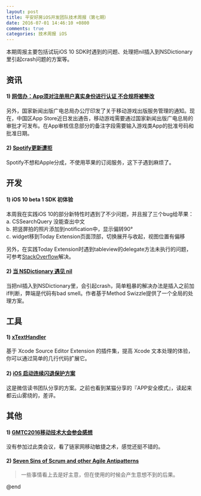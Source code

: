 ```yaml
---
layout: post
title: 平安好房iOS开发团队技术周报（第七期）
date: 2016-07-01 14:46:10 +0800
comments: true
categories: 技术周报 iOS
---
```

本期周报主要包括试玩iOS 10 SDK时遇到的问题、处理把nil插入到NSDictionary里引起crash问题的方案等。

<!--more-->

## 资讯

#### 1) [网信办：App须对注册用户真实身份进行认证 不合规将被整改](http://www.cac.gov.cn/2016-06/28/c_1119123114.htm)

另外，国家新闻出版广电总局办公厅印发了关于移动游戏出版服务管理的通知。现在，中国区App Store近日发出通告，移动游戏需要通过国家新闻出版广电总局的审批才可发布。在App审核信息部分的备注字段需要输入游戏类App的批准号码和批准日期。

#### 2) [Spotify更新遭拒](http://www.recode.net/2016/6/30/12067578/spotify-apple-app-store-rejection)

Spotify不想和Apple分成，不使用苹果的订阅服务，这下子遇到麻烦了。

## 开发

#### 1) iOS 10 beta 1 SDK 初体验

本周我在实践iOS 10的部分新特性时遇到了不少问题，并且报了三个bug给苹果：   
a. CSSearchQuery 没能查出中文   
b. 把竖屏拍的照片添加到notification中，显示偏转90°   
c. widget移到Today Extension页面顶部，切换展开与收起，视图位置有偏移

另外，在实践Today Extension时遇到tableview的delegate方法未执行的问题，可参考[StackOverflow](http://stackoverflow.com/a/28449837)解决。

#### 2) [当 NSDictionary 遇见 nil](http://tech.glowing.com/cn/how-we-made-nsdictionary-nil-safe/)

当把nil插入到NSDictionary里，会引起crash，简单粗暴的解决办法是插入之前加if判断，弊端是代码有bad smell。作者基于Method Swizzle提供了一个全局的处理方案。

## 工具

#### 1) [xTextHandler](https://github.com/cyanzhong/xTextHandler/)

基于 Xcode Source Editor Extension 的插件集，提高 Xcode 文本处理的体验，你可以通过简单的几行代码扩展它。

#### 2) [iOS 启动连续闪退保护方案](http://wereadteam.github.io/2016/05/23/GYBootingProtection/)

这是微信读书团队分享的方案。之前也看到某猫分享的『APP安全模式』，读起来都云山雾绕的，差评。

## 其他

#### 1) [GMTC2016移动技术大会参会感想](http://www.jianshu.com/p/61707af65a48)

没有参加过此类会议，看了链家网移动敏捷之术，感觉还挺不错的。

#### 2) [Seven Sins of Scrum and other Agile Antipatterns](https://www.infoq.com/news/2016/03/agileindia-7sins-scrum)

>一些事情看上去是好主意，但在使用的时候会产生意想不到的后果。

@end
